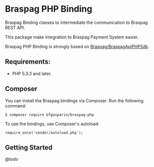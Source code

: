 # Braspag PHP Binding

Braspag Binding classes to intermediate the communication to Braspag REST API.

This package make integration to Braspag Payment System easier.

Braspag PHP Binding is strongly based on [Braspag/BraspagApiPHPSdk][1].

## Requirements:

- PHP 5.3.3 and later.

## Composer

You can install the Braspag bindings via Composer. Run the following command:

	$ composer require bfgasparin/braspag-php

To use the bindings, use Composer's autoload:

	require_once('vendor/autoload.php');


## Getting Started

@todo

[1]: https://github.com/Braspag/BraspagApiPhpSdk